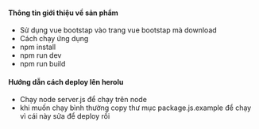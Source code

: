 #### Thông tin giới thiệu về sản phẩm
 - Sử dụng vue bootstap vào trang vue bootstap mà download
 - Cách chạy ứng dụng
 - npm install
 - npm run dev
 - npm run build
 
 #### Hướng dẫn cách deploy lên herolu
 - Chạy node server.js để chạy trên node
 - khi muốn chạy bình thường copy thư mục package.js.example để chạy vì cái này sửa để deploy rồi